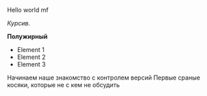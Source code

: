 Hello world mf

*Курсив.*

**Полужирный**

* Element 1
* Element 2
* Element 3

Начинаем наше знакомство с контролем версий
Первые сраные косяки, которые не с кем не обсудить 